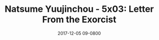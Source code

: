 ---
layout: entry.pug
title: "Natsume Yuujinchou - 5x03: Letter From the Exorcist"
date: 2017-12-05 09-0800
publishDate: 2018-12-31T00:00:00 -0800
broadcastDate: 2016-10-18 09-0800
categories: watchthroughs anime natsume-yuujinchou
draft: true
---
